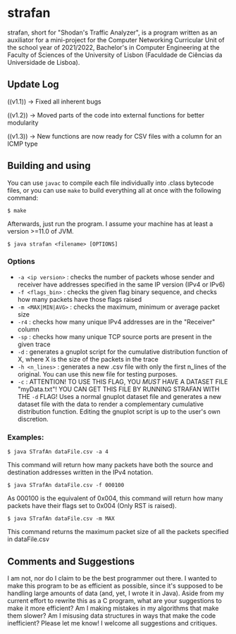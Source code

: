 # strafan
strafan, short for "Shodan's Traffic Analyzer", is a program written as an auxiliator for a mini-project for the
Computer Networking Curricular Unit of the school year of 2021/2022, Bachelor's in Computer Engineering at the
Faculty of Sciences of the University of Lisbon (Faculdade de Ciências da Universidade de Lisboa).

## Update Log
((v1.1)) -> Fixed all inherent bugs
 
((v1.2)) -> Moved parts of the code into external functions for better modularity
 
((v1.3)) -> New functions are now ready for CSV files with a column for an ICMP type

## Building and using
You can use `javac` to compile each file individually into .class bytecode files, or you can use `make` to build everything all at once with the following command:

```
$ make
```

Afterwards, just run the program. I assume your machine has at least a version >=11.0 of JVM.
```
$ java strafan <filename> [OPTIONS]
```

### Options
- `-a <ip version>` : checks the number of packets whose sender and receiver have addresses specified in the same IP version (IPv4 or IPv6)
- `-f <flags_bin>` : checks the given flag binary sequence, and checks how many packets have those flags raised
- `-m <MAX|MIN|AVG>` : checks the maximum, minimum or average packet size
- `-r4` : checks how many unique IPv4 addresses are in the "Receiver" column
- `-sp` : checks how many unique TCP source ports are present in the given trace
- `-d` : generates a gnuplot script for the cumulative distribution function of X, where X is the size of the packets in the trace
- `-h <n_lines>` : generates a new .csv file with only the first n_lines of the original. You can use this new file for testing purposes.
- `-c` : ATTENTION! TO USE THIS FLAG, YOU *MUST* HAVE A DATASET FILE "myData.txt"! YOU CAN GET THIS FILE BY RUNNING STRAFAN WITH THE `-d` FLAG! Uses a normal gnuplot dataset file and generates a new dataset file with the data to render a complementary cumulative distribution function. Editing the gnuplot script is up to the user's own discretion.

### Examples:
```
$ java STrafAn dataFile.csv -a 4
```
This command will return how many packets have both the source and destination addresses written in the IPv4 notation.
```
$ java STrafAn dataFile.csv -f 000100
```
As 000100 is the equivalent of 0x004, this command will return how many packets have their flags set to 0x004 (Only RST is raised).
```
$ java STrafAn dataFile.csv -m MAX
```
This command returns the maximum packet size of all the packets specified in dataFile.csv

## Comments and Suggestions
I am not, nor do I claim to be the best programmer out there. I wanted to make this program to be as efficient as possible, since it's supposed to be handling large amounts of data (and, yet, I wrote it in Java). Aside from my current effort to rewrite this as a C program, what are your suggestions to make it more efficient? Am I making mistakes in my algorithms that make them slower? Am I misusing data structures in ways that make the code inefficient? Please let me know! I welcome all suggestions and critiques.
